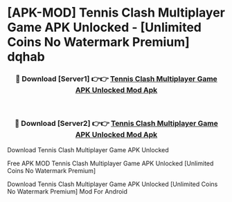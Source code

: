 # [APK-MOD] Tennis Clash  Multiplayer Game APK Unlocked - [Unlimited Coins No Watermark Premium] dqhab



<div align="center">
<h3>🔴 Download [Server1] 👉👉 <a href="https://momento.my/?title=Tennis_Clash__Multiplayer_Game_APK_Unlocked">Tennis Clash  Multiplayer Game APK Unlocked Mod Apk</a></h3><br>

<h3>🔴 Download [Server2] 👉👉 <a href="https://momento.my/?title=Tennis_Clash__Multiplayer_Game_APK_Unlocked">Tennis Clash  Multiplayer Game APK Unlocked Mod Apk</a></h3>
</div>



Download Tennis Clash  Multiplayer Game APK Unlocked 

Free APK MOD Tennis Clash  Multiplayer Game APK Unlocked [Unlimited Coins No Watermark Premium]

Download Tennis Clash  Multiplayer Game APK Unlocked [Unlimited Coins No Watermark Premium] Mod For Android
